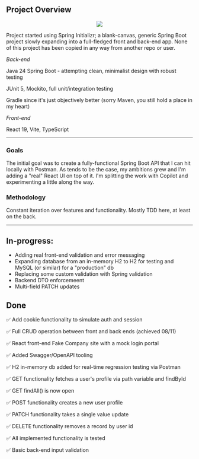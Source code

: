 ## Project Overview

<p align="center">
    <img src="https://skillicons.dev/icons?i=java,spring,gradle,react,ts,js,vite,html,css,git,idea,vscode"/>
</p>

Project started using Spring Initializr; a blank-canvas, generic Spring Boot project slowly expanding into a full-fledged front and back-end app. None of this project has been copied in any way from another repo or user.

*Back-end*

Java 24 Spring Boot - attempting clean, minimalist design with robust testing

JUnit 5, Mockito, full unit/integration testing

Gradle since it's just objectively better (sorry Maven, you still hold a place in my heart)

*Front-end*

React 19, Vite, TypeScript

---------------------------------------------------------------------------------------------------------------------------------------------------------------------

### Goals

The initial goal was to create a fully-functional Spring Boot API that I can hit locally with Postman. As tends to be the case, my ambitions grew and I'm adding a "real" React UI on top of it. I'm splitting the work with Copilot and experimenting a little along the way.

### Methodology

Constant iteration over features and functionality. Mostly TDD here, at least on the back.

---------------------------------------------------------------------------------------------------------------------------------------------------------------------

## In-progress:

- Adding real front-end validation and error messaging
- Expanding database from an in-memory H2 to H2 for testing and MySQL (or similar) for a "production" db
- Replacing some custom validation with Spring validation
- Backend DTO enforcemeent
- Multi-field PATCH updates


## Done

✅ Add cookie functionality to simulate auth and session

✅ Full CRUD operation between front and back ends (achieved 08/11)

✅ React front-end Fake Company site with a mock login portal

✅ Added Swagger/OpenAPI tooling

✅ H2 in-memory db added for real-time regression testing via Postman

✅ GET functionality fetches a user's profile via path variable and findById

✅ GET findAll() is now open

✅ POST functionality creates a new user profile

✅ PATCH functionality takes a single value update

✅ DELETE functionality removes a record by user id

✅ All implemented functionality is tested

✅ Basic back-end input validation
